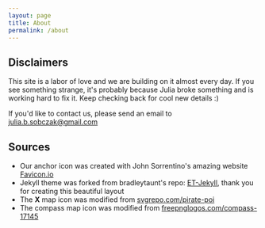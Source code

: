 ```yaml
---
layout: page
title: About
permalink: /about
---
```


## Disclaimers
This site is a labor of love and we are building on it almost every day. If you see something strange, it's probably because Julia broke something and is working hard to fix it. Keep checking back for cool new details :)

If you'd like to contact us, please send an email to julia.b.sobczak@gmail.com

## Sources
* Our anchor icon was created with John Sorrentino's amazing website [Favicon.io](https://favicon.io/)
* Jekyll theme was forked from bradleytaunt's repo: [ET-Jekyll](https://github.com/bradleytaunt/ET-Jekyll), thank you for creating this beautiful layout
* The **X** map icon was modified from <a href="https://www.svgrepo.com/svg/399203/pirate-poi">svgrepo.com/pirate-poi</a>
* The compass map icon was modified from <a href="https://www.freepnglogos.com/images/compass-17145.html">freepnglogos.com/compass-17145</a>



